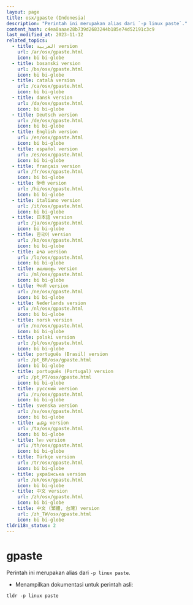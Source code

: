 ```yaml
---
layout: page
title: osx/gpaste (Indonesia)
description: "Perintah ini merupakan alias dari `-p linux paste`."
content_hash: c4ea0aaae28b739d2683244b185e74d52191c3c9
last_modified_at: 2023-11-12
related_topics:
  - title: العربية version
    url: /ar/osx/gpaste.html
    icon: bi bi-globe
  - title: bosanski version
    url: /bs/osx/gpaste.html
    icon: bi bi-globe
  - title: català version
    url: /ca/osx/gpaste.html
    icon: bi bi-globe
  - title: dansk version
    url: /da/osx/gpaste.html
    icon: bi bi-globe
  - title: Deutsch version
    url: /de/osx/gpaste.html
    icon: bi bi-globe
  - title: English version
    url: /en/osx/gpaste.html
    icon: bi bi-globe
  - title: español version
    url: /es/osx/gpaste.html
    icon: bi bi-globe
  - title: français version
    url: /fr/osx/gpaste.html
    icon: bi bi-globe
  - title: हिन्दी version
    url: /hi/osx/gpaste.html
    icon: bi bi-globe
  - title: italiano version
    url: /it/osx/gpaste.html
    icon: bi bi-globe
  - title: 日本語 version
    url: /ja/osx/gpaste.html
    icon: bi bi-globe
  - title: 한국어 version
    url: /ko/osx/gpaste.html
    icon: bi bi-globe
  - title: ລາວ version
    url: /lo/osx/gpaste.html
    icon: bi bi-globe
  - title: മലയാളം version
    url: /ml/osx/gpaste.html
    icon: bi bi-globe
  - title: नेपाली version
    url: /ne/osx/gpaste.html
    icon: bi bi-globe
  - title: Nederlands version
    url: /nl/osx/gpaste.html
    icon: bi bi-globe
  - title: norsk version
    url: /no/osx/gpaste.html
    icon: bi bi-globe
  - title: polski version
    url: /pl/osx/gpaste.html
    icon: bi bi-globe
  - title: português (Brasil) version
    url: /pt_BR/osx/gpaste.html
    icon: bi bi-globe
  - title: português (Portugal) version
    url: /pt_PT/osx/gpaste.html
    icon: bi bi-globe
  - title: русский version
    url: /ru/osx/gpaste.html
    icon: bi bi-globe
  - title: svenska version
    url: /sv/osx/gpaste.html
    icon: bi bi-globe
  - title: தமிழ் version
    url: /ta/osx/gpaste.html
    icon: bi bi-globe
  - title: ไทย version
    url: /th/osx/gpaste.html
    icon: bi bi-globe
  - title: Türkçe version
    url: /tr/osx/gpaste.html
    icon: bi bi-globe
  - title: українська version
    url: /uk/osx/gpaste.html
    icon: bi bi-globe
  - title: 中文 version
    url: /zh/osx/gpaste.html
    icon: bi bi-globe
  - title: 中文 (繁體, 台灣) version
    url: /zh_TW/osx/gpaste.html
    icon: bi bi-globe
tldri18n_status: 2
---
```

# gpaste

Perintah ini merupakan alias dari `-p linux paste`.

- Menampilkan dokumentasi untuk perintah asli:

`tldr -p linux paste`
